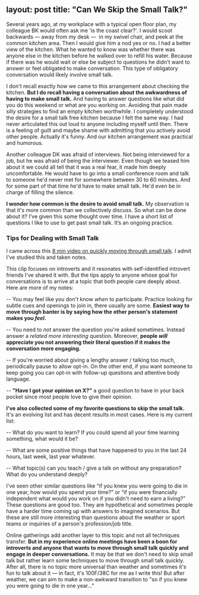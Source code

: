 layout: post
title:  "Can We Skip the Small Talk?"
---

Several years ago, at my workplace with a typical open floor plan, my colleague BK would often ask me 'is the coast clear?'. I would scoot backwards — away from my desk —  in my swivel chair, and peek at the common kitchen area. Then I would give him a nod yes or no. I had a better view of the kitchen. What he wanted to know was whether there was anyone else in the kitchen before he walked over to refill his water. Because if there was he would wait or else be subject to questions he didn't want to answer or feel obligated to make conversation. This type of obligatory conversation would likely involve small talk.

I don't recall exactly how we came to this arrangement about checking the kitchen. **But I do recall having a conversation about the awkwardness of having to make small talk.** And having to answer questions like what did you do this weekend or what are you working on. Avoiding that pain made silly strategies to find an empty kitchen worthwhile. I completely understood the desire for a small talk free kitchen because I felt the same way. I had never articulated this out loud to anyone including myself until then. There is a feeling of guilt and maybe shame with admitting that you actively avoid other people. Actually it's funny. And our kitchen arrangement was practical and humorous.

Another colleague DK was afraid of interviews. Not being interviewed for a job, but he was afraid of being the interviewer. Even though we teased him about it we could all tell that it was a real fear, it made him deeply uncomfortable. He would have to go into a small conference room and talk to someone he'd never met for somewhere between 30 to 60 minutes. And for some part of that time he'd have to make small talk. He'd even be in charge of filling the silence.

**I wonder how common is the desire to avoid small talk.** My observation is that it's more common than we collectively discuss. So what can be done about it? I’ve given this some thought over time. I have a short list of questions I like to use to get past small talk. It’s an ongoing practice.

### Tips for Dealing with Small Talk

  

I came across this [8 min video on quickly moving through small talk](https://www.youtube.com/watch?v=kFsgTa17Xwo). I admit I've studied this and taken notes.

This clip focuses on introverts and it resonates with self-identified introvert friends I've shared it with. But the tips apply to anyone whose goal for conversations is to arrive at a topic that both people care deeply about. Here are more of my notes:

\-\- You may feel like you don't know _when_ to participate. Practice looking for subtle cues and openings to join in, there usually are some. **Easiest way to move through banter is by saying how the other person's statement makes you _feel_.**

\-\- You need to _not_ answer the question you're asked sometimes. Instead answer a _related more interesting_ question. Moreover, **people _will_ appreciate you not answering their literal question if it makes the conversation more engaging.**

\-\- If you're worried about giving a lengthy answer / talking too much, periodically pause to allow opt-in. On the other end, if you want someone to keep going you can opt-in with follow-up questions and attentive body language.

\-\- **"Have I got your opinion on X?"** a good question to have in your back pocket since most people love to give their opinion.

**I've also collected some of my favorite questions to skip the small talk.** It's an evolving list and has decent results in most cases. Here is my current list:

\-\- What do you want to learn? If you could spend all your time learning something, what would it be?

\-\- What are some positive things that have happened to you in the last 24 hours, last week, last year whatever.

\-\- What topic(s) can you teach / give a talk on without any preparation? What do you understand deeply?

I've seen other similar questions like “if you knew you were going to die in one year, how would you spend your time?” or “if you were financially independent what would you work on if you didn't need to earn a living?” These questions are good too. They are hypothetical and sometimes people have a harder time coming up with answers to imagined scenarios. But these are still more interesting than questions about the weather or sport teams or inquiries of a person's profession/job title.

Online gatherings add another layer to this topic and not all techniques transfer. **But in my experience online meetings have been a boon for introverts and anyone that wants to move through small talk quickly and engage in deeper conversations.** It may be that we don't need to skip small talk but rather learn some techniques to move through small talk quickly. After all, there is no topic more universal than weather and sometimes it's fun to talk about it — in fact, it's 100F/38C for me as I write this! But after weather, we can aim to make a non-awkward transition to "so if you knew you were going to die in one year..."
